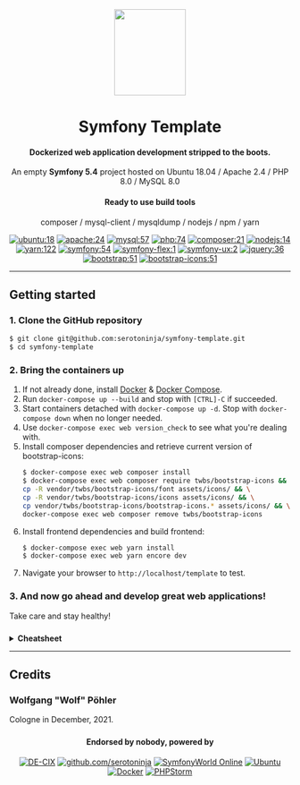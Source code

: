 <div align="center">

<a href="https://symfony.com" target="_blank">
    <img src="https://symfony.com/logos/symfony_black_03.png" width="128" height="154">
</a>

# Symfony Template

#### Dockerized web application development stripped to the boots.
An empty **Symfony 5.4** project hosted on Ubuntu 18.04 / Apache 2.4 / PHP 8.0 / MySQL 8.0
#### Ready to use build tools
composer / mysql-client / mysqldump / nodejs / npm / yarn

[![ubuntu:18](https://img.shields.io/badge/ubuntu-18.04-404040.svg?style=flat-square)](https://www.ubuntu.com/)
[![apache:24](https://img.shields.io/badge/apache-2.4-79289b.svg?style=flat-square)](https://httpd.apache.org/)
[![mysql:57](https://img.shields.io/badge/mysql-8.0-aa6617.svg?style=flat-square)](https://www.mysql.com/)
[![php:74](https://img.shields.io/badge/php-7.4-4F5B93.svg?style=flat-square)](https://www.php.net/)
[![composer:21](https://img.shields.io/badge/composer-2-a35c11.svg?style=flat-square)](https://getcomposer.org/)
[![nodejs:14](https://img.shields.io/badge/nodejs-14-333333.svg?style=flat-square)](https://nodejs.org/en/)
[![yarn:122](https://img.shields.io/badge/yarn-1-29799f.svg?style=flat-square)](https://yarnpkg.com/)
[![symfony:54](https://img.shields.io/badge/symfony/*-5.4-374960.svg?style=flat-square)](https://www.symfony.com/)
[![symfony-flex:1](https://img.shields.io/badge/symfony/flex-1.17-374960.svg?style=flat-square)](https://www.symfony.com/)
[![symfony-ux:2](https://img.shields.io/badge/symfony/ux-2.0-374960.svg?style=flat-square)](https://github.com/symfony/ux)
[![jquery:36](https://img.shields.io/badge/jquery-3.6-21568d.svg?style=flat-square)](https://getbootstrap.com/)
[![bootstrap:51](https://img.shields.io/badge/bootstrap-5.1-7952b3.svg?style=flat-square)](https://getbootstrap.com/)
[![bootstrap-icons:51](https://img.shields.io/badge/bootstrap--icons-1.7-7952b3.svg?style=flat-square)](https://icons.getbootstrap.com/)
</div>

---
## Getting started
### 1. Clone the GitHub repository
```bash
$ git clone git@github.com:serotoninja/symfony-template.git
$ cd symfony-template 
```

### 2. Bring the containers up
1. If not already done, install [Docker](https://docs.docker.com/engine/install/) & [Docker Compose](https://docs.docker.com/compose/install/).
2. Run `docker-compose up --build` and stop with `[CTRL]-C` if succeeded.
3. Start containers detached with `docker-compose up -d`. Stop with `docker-compose down` when no longer needed.
4. Use `docker-compose exec web version_check` to see what you're dealing with.
5. Install composer dependencies and retrieve current version of bootstrap-icons:
    ```bash
    $ docker-compose exec web composer install 
    $ docker-compose exec web composer require twbs/bootstrap-icons && \
    cp -R vendor/twbs/bootstrap-icons/font assets/icons/ && \
    cp -R vendor/twbs/bootstrap-icons/icons assets/icons/ && \
    cp vendor/twbs/bootstrap-icons/bootstrap-icons.* assets/icons/ && \
    docker-compose exec web composer remove twbs/bootstrap-icons
    ```
6. Install frontend dependencies and build frontend:
    ```bash
    $ docker-compose exec web yarn install
    $ docker-compose exec web yarn encore dev
    ```
7. Navigate your browser to `http://localhost/template` to test.

### 3. And now go ahead and develop great web applications!
Take care and stay healthy!

###
<details>
<summary><b>Cheatsheet</b></summary>

#### Symfony command line
```bash
$ docker-compose exec web php bin/console
```
#### View web logs
```bash
$ docker-compose exec web tail -f /var/log/supervisor/supervisord.log
```
#### Build frontend in watch mode or for production
```bash
$ docker-compose exec web yarn encore dev --watch
$ docker-compose exec web yarn encore production
```
#### Restore/dump database
```bash
$ docker-compose exec web db_restore [sql_dump_file]
$ docker-compose exec web db_dump [database]
$ ls -al var/dumps
```
#### Factory reset
```bash
$ sudo rm -rf .docker assets/icons/* node_modules var/* vendor
```
</details>

---
## Credits
### Wolfgang "Wolf" Pöhler
Cologne in December, 2021.
<div align="center">

###
#### Endorsed by nobody, powered by
[![DE-CIX](https://img.shields.io/badge/Get_interconnected-DE--CIX-10404f.svg?style=flat-square)](https://www.de-cix.net/)
[![github.com/serotoninja](https://img.shields.io/badge/GitHub-serotoninja-092c62.svg?style=flat-square)](https://github.com/serotoninja)
[![SymfonyWorld Online](https://img.shields.io/badge/SymfonyWorld-Online-d50b4e.svg?style=flat-square)](https://live.symfony.com/)
[![Ubuntu](https://img.shields.io/badge/OS-Ubuntu-404040.svg?style=flat-square)](https://www.ubuntu.com/)
[![Docker](https://img.shields.io/badge/Container-Docker-1f3f8c.svg?style=flat-square)](https://www.docker.com/)
[![PHPStorm](https://img.shields.io/badge/IDE-PHPStorm-79289b.svg?style=flat-square)](https://www.docker.com/)
</div>
